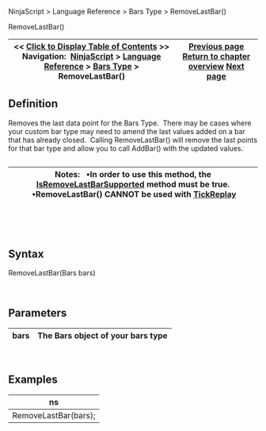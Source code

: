 ﻿


NinjaScript \> Language Reference \> Bars Type \> RemoveLastBar()






















RemoveLastBar()







| \<\< [Click to Display Table of Contents](removelastbar.md) \>\> **Navigation:**     [NinjaScript](ninjascript-1.md) \> [Language Reference](language_reference_wip-1.md) \> [Bars Type](bars_type-1.md) \> RemoveLastBar() | [Previous page](ondatapoint-1.md) [Return to chapter overview](bars_type-1.md) [Next page](setpropertyname2-1.md) |
| --- | --- |











## Definition


Removes the last data point for the Bars Type.  There may be cases where your custom bar type may need to amend the last values added on a bar that has already closed.  Calling RemoveLastBar() will remove the last points for that bar type and allow you to call AddBar() with the updated values.


## 




| Notes:   •In order to use this method, the [IsRemoveLastBarSupported](isremovelastbarsupported-1.md) method must be true.  •RemoveLastBar() CANNOT be used with [TickReplay](tick_replay-1.md) |
| --- |



 


 


## Syntax


RemoveLastBar(Bars bars)


 


## Parameters




| bars | The Bars object of your bars type |
| --- | --- |



 


## 


## Examples




| ns |
| --- |
| RemoveLastBar(bars); |









